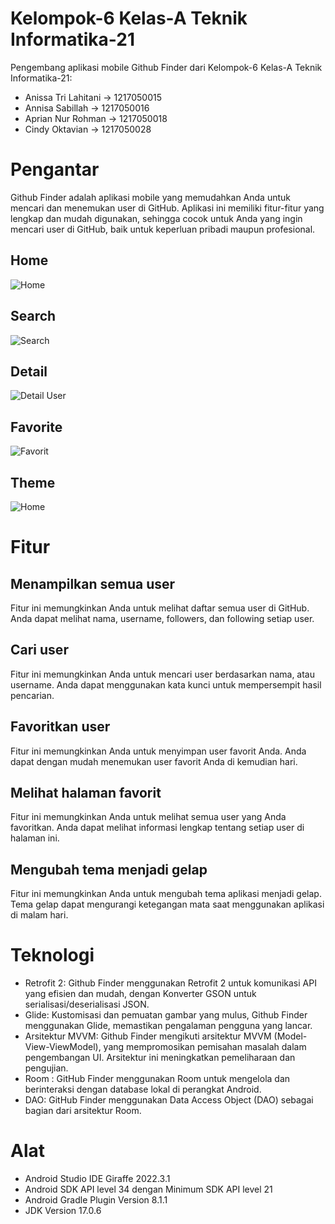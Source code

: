 # Kelompok-6 Kelas-A Teknik Informatika-21

Pengembang aplikasi mobile Github Finder dari Kelompok-6 Kelas-A Teknik Informatika-21:
- Anissa Tri Lahitani -> 1217050015
- Annisa Sabillah -> 1217050016
- Aprian Nur Rohman -> 1217050018
- Cindy Oktavian -> 1217050028

# Pengantar

Github Finder adalah aplikasi mobile yang memudahkan Anda untuk mencari dan menemukan user di GitHub. Aplikasi ini memiliki fitur-fitur yang lengkap dan mudah digunakan, sehingga cocok untuk Anda yang ingin mencari user di GitHub, baik untuk keperluan pribadi maupun profesional.

## Home
![Home](screenshoot-apk/gf-home.jpeg)

## Search
![Search](screenshoot-apk/gf-search.jpeg)

## Detail
 ![Detail User ](screenshoot-apk/gf-detail.jpeg)

## Favorite
![Favorit](screenshoot-apk/gf-favorite.jpeg)

## Theme
![Home](screenshoot-apk/gf-theme.jpeg)

# Fitur

## Menampilkan semua user
Fitur ini memungkinkan Anda untuk melihat daftar semua user di GitHub. Anda dapat melihat nama, username, followers, dan following setiap user.

## Cari user
Fitur ini memungkinkan Anda untuk mencari user berdasarkan nama, atau username. Anda dapat menggunakan kata kunci untuk mempersempit hasil pencarian.

## Favoritkan user
Fitur ini memungkinkan Anda untuk menyimpan user favorit Anda. Anda dapat dengan mudah menemukan user favorit Anda di kemudian hari.

## Melihat halaman favorit
Fitur ini memungkinkan Anda untuk melihat semua user yang Anda favoritkan. Anda dapat melihat informasi lengkap tentang setiap user di halaman ini.

## Mengubah tema menjadi gelap
Fitur ini memungkinkan Anda untuk mengubah tema aplikasi menjadi gelap. Tema gelap dapat mengurangi ketegangan mata saat menggunakan aplikasi di malam hari.

# Teknologi

- Retrofit 2: Github Finder menggunakan Retrofit 2 untuk komunikasi API yang efisien dan mudah, dengan Konverter GSON untuk serialisasi/deserialisasi JSON.
- Glide: Kustomisasi dan pemuatan gambar yang mulus, Github Finder menggunakan Glide, memastikan pengalaman pengguna yang lancar.
- Arsitektur MVVM: Github Finder mengikuti arsitektur MVVM (Model-View-ViewModel), yang mempromosikan pemisahan masalah dalam pengembangan UI. Arsitektur ini meningkatkan pemeliharaan dan pengujian.
- Room : GitHub Finder menggunakan Room untuk mengelola dan berinteraksi dengan database lokal di perangkat Android.
- DAO: GitHub Finder menggunakan Data Access Object (DAO) sebagai bagian dari arsitektur Room.

# Alat

- Android Studio IDE Giraffe 2022.3.1
- Android SDK API level 34 dengan Minimum SDK API level 21
- Android Gradle Plugin Version 8.1.1
- JDK Version 17.0.6

